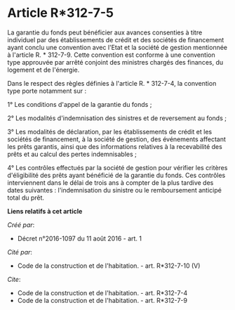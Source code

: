 # Article R*312-7-5

La garantie du fonds peut bénéficier aux avances consenties à titre individuel par des établissements de crédit et des
sociétés de financement ayant conclu une convention avec l'Etat et la société de gestion mentionnée à l'article R. * 312-7-9.
Cette convention est conforme à une convention type approuvée par arrêté conjoint des ministres chargés des finances, du
logement et de l'énergie. 

Dans le respect des règles définies à l'article R. * 312-7-4, la convention type porte notamment sur : 

1° Les conditions d'appel de la garantie du fonds ; 

2° Les modalités d'indemnisation des sinistres et de reversement au fonds ; 

3° Les modalités de déclaration, par les établissements de crédit et les sociétés de financement, à la société de gestion,
des événements affectant les prêts garantis, ainsi que des informations relatives à la recevabilité des prêts et au calcul
des pertes indemnisables ; 

4° Les contrôles effectués par la société de gestion pour vérifier les critères d'éligibilité des prêts ayant bénéficié de la
garantie du fonds. Ces contrôles interviennent dans le délai de trois ans à compter de la plus tardive des dates suivantes :
l'indemnisation du sinistre ou le remboursement anticipé total du prêt.

**Liens relatifs à cet article**

_Créé par_:

  - Décret n°2016-1097 du 11 août 2016 - art. 1

_Cité par_:

  - Code de la construction et de l'habitation. - art. R*312-7-10 (V)

_Cite_:

  - Code de la construction et de l'habitation. - art. R*312-7-4
  - Code de la construction et de l'habitation. - art. R*312-7-9
